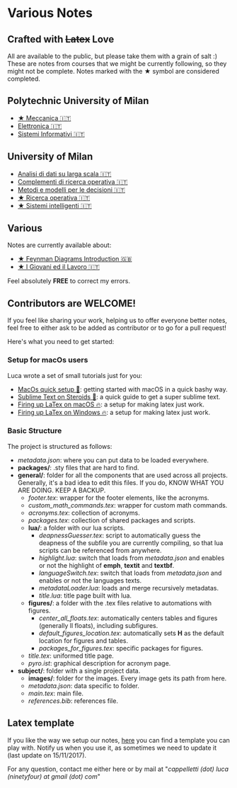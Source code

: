 # Various Notes
## Crafted with ~~Latex~~ Love
All are available to the public, but please take them with a grain of salt :)
These are notes from courses that we might be currently following, so they might not be complete. Notes marked with the ★ symbol are considered completed.

## Polytechnic University of Milan

- [★ Meccanica 🇮🇹](https://github.com/LucaCappelletti94/various-notes/blob/master/Polimi/Meccanica/main.pdf)
- [Elettronica 🇮🇹](https://github.com/LucaCappelletti94/various-notes/blob/master/Polimi/Elettronica/main.pdf)
- [Sistemi Informativi 🇮🇹](https://github.com/LucaCappelletti94/various-notes/blob/master/Polimi/Sistemi%20Informativi/main.pdf)

## University of Milan
- [Analisi di dati su larga scala 🇮🇹](https://github.com/LucaCappelletti94/various-notes/blob/master/Unimi/Analisi%20di%20dati%20su%20larga%20scala/main.pdf)
- [Complementi di ricerca operativa 🇮🇹](https://github.com/LucaCappelletti94/various-notes/blob/master/Unimi/Complementi%20di%20ricerca%20operativa/main.pdf)
- [Metodi e modelli per le decisioni 🇮🇹](https://github.com/LucaCappelletti94/various-notes/blob/master/Unimi/Metodi%20e%20Modelli%20per%20le%20decisioni/main.pdf)
- [★ Ricerca operativa 🇮🇹](https://github.com/LucaCappelletti94/various-notes/blob/master/Unimi/Ricerca%20operativa/main.pdf)
- [★ Sistemi intelligenti 🇮🇹](https://github.com/LucaCappelletti94/various-notes/blob/master/Unimi/Sistemi%20Intelligenti/main.pdf)

## Various
Notes are currently available about:
- [★ Feynman Diagrams Introduction 🇬🇧](https://github.com/LucaCappelletti94/qed-notes/blob/master/Various/Feynman%20Diagrams/main.pdf)
- [★ I Giovani ed il Lavoro 🇮🇹](https://github.com/LucaCappelletti94/various-notes/blob/master/Various/I%20Giovani%20ed%20il%20Lavoro/main.pdf)

Feel absolutely **FREE** to correct my errors.

## Contributors are WELCOME!
If you feel like sharing your work, helping us to offer everyone better notes, feel free to either ask to be added as contributor or to go for a pull request!

Here's what you need to get started:

### Setup for macOs users
Luca wrote a set of small tutorials just for you:
- [MacOs quick setup 🚀](https://gist.github.com/LucaCappelletti94/c9ead039ecaf08dfaf8b975862d9d15e): getting started with macOS in a quick bashy way.
- [Sublime Text on Steroids 💪](https://gist.github.com/LucaCappelletti94/d12c4c003e126f864402a887339fa912): a quick guide to get a super sublime text.
- [Firing up LaTex on macOS 🔥](https://gist.github.com/LucaCappelletti94/920186303d71c85e66e76ff989ea6b62): a setup for making latex just work.
- [Firing up LaTex on Windows 🔥](https://gist.github.com/zommiommy/65d9f327d4ccfd5a5166b9e221bbd336): a setup for making latex just work.

### Basic Structure
The project is structured as follows:

- *metadata.json*: where you can put data to be loaded everywhere.
- **packages/**: .sty files that are hard to find.
- **general/**: folder for all the components that are used across all projects. Generally, it's a bad idea to edit this files. If you do, KNOW WHAT YOU ARE DOING. KEEP A BACKUP.
    + *footer.tex*: wrapper for the footer elements, like the acronyms.
    + *custom_math_commands.tex*: wrapper for custom math commands.
    + *acronyms.tex*: collection of acronyms.
    + *packages.tex*: collection of shared packages and scripts.
    + **lua/**: a folder with our lua scripts.
        * *deapnessGuesser.tex*: script to automatically guess the deapness of the subfile you are currently compiling, so that lua scripts can be referenced from anywhere.
        * *highlight.lua*: switch that loads from *metadata.json* and enables or not the highlight of **emph**, **textit** and **textbf**.
        * *languageSwitch.tex*: switch that loads from *metadata.json* and enables or not the languages texts.
        * *metadataLoader.lua*: loads and merge recursively metadatas.
        * *title.lua*: title page built with lua. 
    + **figures/**: a folder with the .tex files relative to automations with figures.
        * *center_all_floats.tex*: automatically centers tables and figures (generally ll floats), including subfigures.
        * *default_figures_location.tex*: automatically sets **H** as the default location for figures and tables.
        * *packages_for_figures.tex*: specific packages for figures.
    + *title.tex*: uniformed title page.
    + *pyro.ist*: graphical description for acronym page.
- **subject/**: folder with a single project data.
    + **images/**: folder for the images. Every image gets its path from here.
    + *metadata.json*: data specific to folder.
    + *main.tex*: main file.
    + *references.bib*: references file.

## Latex template
If you like the way we setup our notes, [here](https://github.com/LucaCappelletti94/various-notes/tree/master/template) you can find a template you can play with. Notify us when you use it, as sometimes we need to update it (last update on 15/11/2017).

For any question, contact me either here or by mail at "*cappelletti (dot) luca (ninetyfour) at gmail (dot) com*"
